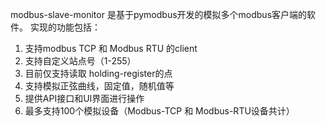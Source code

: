 modbus-slave-monitor 是基于pymodbus开发的模拟多个modbus客户端的软件。
实现的功能包括：
1. 支持modbus TCP 和 Modbus RTU 的client
2. 支持自定义站点号（1-255）
3. 目前仅支持读取 holding-register的点
4. 支持模拟正弦曲线，固定值，随机值等
5. 提供API接口和UI界面进行操作
5. 最多支持100个模拟设备（Modbus-TCP 和 Modbus-RTU设备共计）
